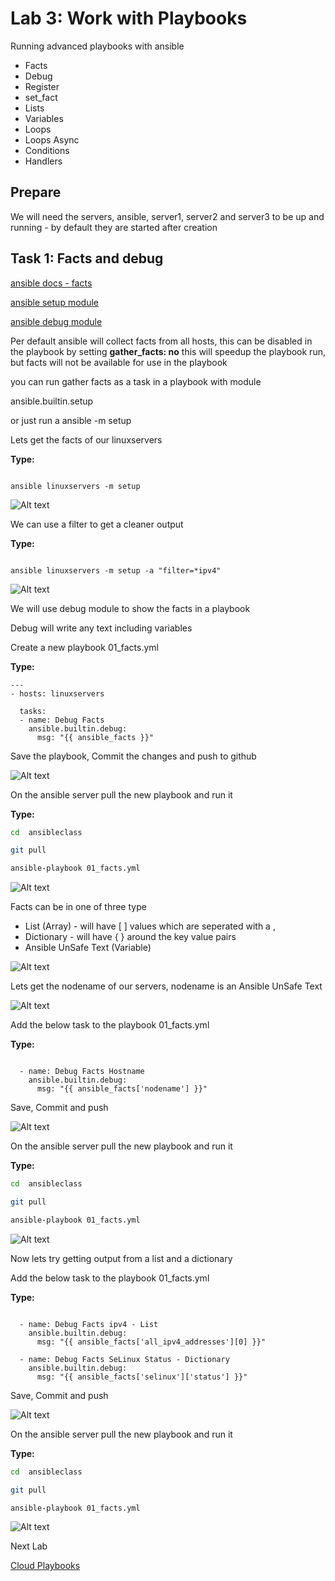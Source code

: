 # Lab 3: Work with Playbooks

Running advanced playbooks with ansible

* Facts
* Debug
* Register
* set_fact
* Lists
* Variables
* Loops
* Loops Async
* Conditions
* Handlers

## Prepare

We will need the servers, ansible, server1, server2 and server3 to be up and running - by default they are started after creation

## Task 1: Facts and debug

[ansible docs - facts](https://docs.ansible.com/ansible/latest/user_guide/playbooks_vars_facts.html)

[ansible setup module](https://docs.ansible.com/ansible/latest/collections/ansible/builtin/setup_module.html)

[ansible debug module](https://docs.ansible.com/ansible/latest/collections/ansible/builtin/debug_module.html)

Per default ansible will collect facts from all hosts, this can be disabled in the playbook by setting __gather_facts: no__ this will speedup the playbook run, but facts will not be available for use in the playbook

you can run gather facts as a task in a playbook with module

ansible.builtin.setup

or just run a ansible -m setup

Lets get the facts of our linuxservers

__Type:__

```ansible

ansible linuxservers -m setup

```

![Alt text](pics/001_get_facts.png?raw=true "ansible setup")

We can use a filter to get a cleaner output

__Type:__

```ansible

ansible linuxservers -m setup -a "filter=*ipv4"

```

![Alt text](pics/002_get_facts_filter.png?raw=true "ansible setup filter")

We will use debug module to show the facts in a playbook

Debug will write any text including variables

Create a new playbook 01_facts.yml

__Type:__

```ansible
---
- hosts: linuxservers

  tasks:
  - name: Debug Facts
    ansible.builtin.debug:
      msg: "{{ ansible_facts }}"
```
Save the playbook, Commit the changes and push to github

![Alt text](pics/003_get_facts_playbook.png?raw=true "facts playbook")

On the ansible server pull the new playbook and run it

__Type:__

```bash
cd  ansibleclass

git pull

ansible-playbook 01_facts.yml

```

![Alt text](pics/004_get_facts_playbook_run.png?raw=true "facts playbook run")

Facts can be in one of three type

* List (Array) - will have [ ] values which are seperated with a ,
* Dictionary - will have { } around the key value pairs
* Ansible UnSafe Text (Variable)

![Alt text](pics/005_ansible_facts.png?raw=true "ansible facts")

Lets get the nodename of our servers, nodename is an Ansible UnSafe Text

![Alt text](pics/006_ansible_facts_nodename.png?raw=true "ansible facts nodename")

Add the below task to the playbook 01_facts.yml

__Type:__

```ansible

  - name: Debug Facts Hostname
    ansible.builtin.debug:
      msg: "{{ ansible_facts['nodename'] }}"

```

Save, Commit and push

![Alt text](pics/007_ansible_facts_nodename_playbook.png?raw=true "ansible facts nodename playbook")

On the ansible server pull the new playbook and run it

__Type:__

```bash
cd  ansibleclass

git pull

ansible-playbook 01_facts.yml

```

![Alt text](pics/008_ansible_facts_nodename_playbook_run.png?raw=true "ansible facts nodename playbook")

Now lets try getting output from a list and a dictionary

Add the below task to the playbook 01_facts.yml

__Type:__

```ansible

  - name: Debug Facts ipv4 - List
    ansible.builtin.debug:
      msg: "{{ ansible_facts['all_ipv4_addresses'][0] }}"

  - name: Debug Facts SeLinux Status - Dictionary
    ansible.builtin.debug:
      msg: "{{ ansible_facts['selinux']['status'] }}"

```

Save, Commit and push

![Alt text](pics/009_ansible_facts_list_dic_playbook.png?raw=true "ansible facts list and dic playbook")

On the ansible server pull the new playbook and run it

__Type:__

```bash
cd  ansibleclass

git pull

ansible-playbook 01_facts.yml

```

![Alt text](pics/010_ansible_facts_list_dic_playbook_run.png?raw=true "ansible facts list and dic playbook run")

Next Lab

[Cloud Playbooks](../lab04/lab4.md)
